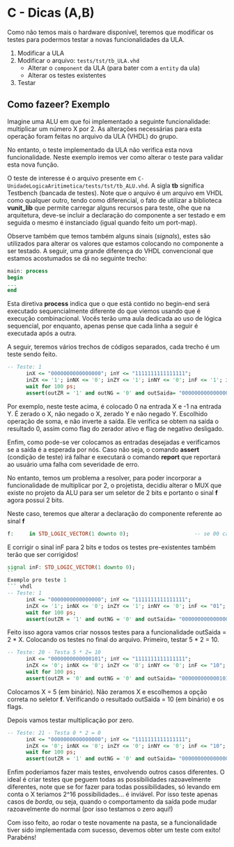 # C - Dicas (A,B)

Como não temos mais o hardware disponível, teremos que modificar os testes para podermos testar a novas funcionalidades da ULA.

1. Modificar a ULA
1. Modificar o arquivo: `tests/tst/tb_ULA.vhd`
    - Alterar o `component` da ULA (para bater com a `entity` da ula)
    - Alterar os testes existentes 
1. Testar

## Como fazeer? Exemplo

Imagine uma ALU em que foi implementado a seguinte funcionalidade: multiplicar um número X por 2.
As alterações necessárias para esta operação foram feitas no arquivo da ULA (VHDL) do grupo.

No entanto, o teste implementado da ULA não verifica esta nova funcionalidade. 
Neste exemplo iremos ver como alterar o teste para validar esta nova função.

O teste de interesse é o arquivo presente em `C-UnidadeLogicaAritimetica/tests/tst/tb_ALU.vhd`. A sigla **tb** significa Testbench (bancada de testes).
Note que o arquivo é um arquivo em VHDL como qualquer outro, tendo como diferencial, o fato de utilizar a biblioteca **vunit_lib** que permite carregar alguns recursos para teste, olhe que na arquitetura, deve-se incluir a declaração do componente a ser testado e em seguida o mesmo é instanciado (igual quando feito um port-map).

Observe também que temos também alguns sinais (*signals*), estes são utilizados para alterar os valores que estamos colocando no componente a ser testado. A seguir, uma grande diferença do VHDL convencional que estamos acostumados se dá no seguinte trecho:

``` vhdl
main: process
begin
...
end
```

Esta diretiva **process** indica que o que está contido no begin-end será executado sequencialmente diferente do que viemos usando que é execução combinacional. Vocês terão uma aula dedicada ao uso de lógica sequencial, por enquanto, apenas pense que cada linha a seguir é executada após a outra.

A seguir, teremos vários trechos de códigos separados, cada trecho é um teste sendo feito.

``` vhdl
-- Teste: 1
      inX <= "0000000000000000"; inY <= "1111111111111111";
      inZX <= '1'; inNX <= '0'; inZY <= '1'; inNY <= '0'; inF <= '1'; inNO <= '0';
      wait for 100 ps;
      assert(outZR = '1' and outNG = '0' and outSaida= "0000000000000000")  report "Falha em teste: 1" severity error;
```

Por exemplo, neste teste acima, é colocado 0 na entrada X e -1 na entrada Y. É zerado o X, não negado o X, zerado Y e não negado Y. Escolhido operação de soma, e não inverte a saída. Ele verifica se obtem na saída o resultado 0, assim como flag do zerador ativo e flag de negativo desligado.

Enfim, como pode-se ver colocamos as entradas desejadas e verificamos se a saída é a esperada por nós. Caso não seja, o comando **assert** (condição de teste) irá falhar e executará o comando **report** que reportará ao usuário uma falha com severidade de erro.

No entanto, temos um problema a resolver, para poder incorporar a funcionalidade de multiplicar por 2, o projetista, decidiu alterar o MUX que existe no projeto da ALU para ser um seletor de 2 bits e portanto o sinal **f** agora possui 2 bits. 

Neste caso, teremos que alterar a declaração do componente referente ao sinal **f**
``` vhdl
f:     in STD_LOGIC_VECTOR(1 downto 0);                     -- se 00 calcula x & y, 01 x + y, 10 x*2
```

E corrigir o sinal inF para 2 bits e todos os testes pre-existentes também terão que ser corrigidos!
``` vhdl
signal inF: STD_LOGIC_VECTOR(1 downto 0);
``
Exemplo pro teste 1
``` vhdl
-- Teste: 1
      inX <= "0000000000000000"; inY <= "1111111111111111";
      inZX <= '1'; inNX <= '0'; inZY <= '1'; inNY <= '0'; inF <= "01"; inNO <= '0';
      wait for 100 ps;
      assert(outZR = '1' and outNG = '0' and outSaida= "0000000000000000")  report "Falha em teste: 1" severity error;
```

Feito isso agora vamos criar nossos testes para a funcionalidade outSaida = 2 * X. Colocando os testes no final do arquivo. Primeiro, testar 5 * 2 = 10.
``` vhdl
-- Teste: 20 - Testa 5 * 2= 10
      inX <= "0000000000000101"; inY <= "1111111111111111";
      inZX <= '0'; inNX <= '0'; inZY <= '0'; inNY <= '0'; inF <= "10"; inNO <= '0';
      wait for 100 ps;
      assert(outZR = '0' and outNG = '0' and outSaida= "0000000000001010")  report "Falha em teste: 1" severity error;
```

Colocamos X = 5 (em binário). Não zeramos X e escolhemos a opção correta no seletor **f**. Verificando o resultado outSaida = 10 (em binário) e os flags.

Depois vamos testar multiplicação por zero.
``` vhdl
-- Teste: 21 - Testa 0 * 2 = 0
      inX <= "0000000000000000"; inY <= "1111111111111111";
      inZX <= '0'; inNX <= '0'; inZY <= '0'; inNY <= '0'; inF <= "10"; inNO <= '0';
      wait for 100 ps;
      assert(outZR = '1' and outNG = '0' and outSaida= "0000000000000000")  report "Falha em teste: 1" severity error;
```

Enfim poderiamos fazer mais testes, envolvendo outros casos diferentes. O ideal é criar testes que peguem todas as possibilidades razoavelmente diferentes, note que se for fazer para todas possibilidades, só levando em conta o X teriamos 2^16 possibilidades... é inviável. Por isso teste apenas casos de *borda*, ou seja, quando o comportamento da saída pode mudar razoavelmente do normal (por isso testamos o zero aqui!)

Com isso feito, ao rodar o teste novamente na pasta, se a funcionalidade tiver sido implementada com sucesso, devemos obter um teste com exito! Parabéns!

